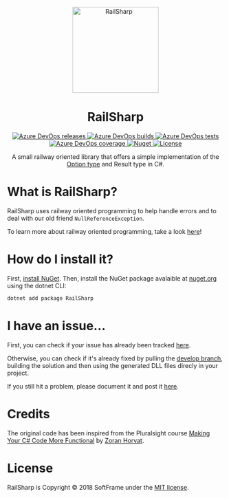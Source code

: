 <link rel="stylesheet" type="text/css" href="assets/styles/readme.css">
<div id="readme-header">
    <p id="readme-logo" align="center">
        <img alt="RailSharp" src="https://imgur.com/h5hgvh7.png" height="200px">
    </p>
    <h1 id="readme-title" align="center">RailSharp</h1>
    <p id="readme-badges" align="center">
        <a href="https://dev.azure.com/SoftFrame/RailSharp/_release?definitionId=2&_a=deployments">
            <img alt="Azure DevOps releases" src="https://img.shields.io/azure-devops/release/softframe/c8394a74-6f1e-441d-8ef1-8a1845f52445/2/5.svg?style=flat-square">
        </a>
        <a href="https://dev.azure.com/SoftFrame/RailSharp/_build/latest?definitionId=2&branchName=develop">
            <img alt="Azure DevOps builds" src="https://img.shields.io/azure-devops/build/softframe/c8394a74-6f1e-441d-8ef1-8a1845f52445/2/develop.svg?style=flat-square">
        </a>
        <a href="https://dev.azure.com/SoftFrame/RailSharp/_build/latest?definitionId=2&branchName=develop">
            <img alt="Azure DevOps tests" src="https://img.shields.io/azure-devops/tests/softframe/railsharp/2/develop.svg?style=flat-square">
        </a>
        <a href="https://dev.azure.com/SoftFrame/RailSharp/_build/latest?definitionId=2&branchName=develop">
            <img alt="Azure DevOps coverage" src="https://img.shields.io/azure-devops/coverage/softframe/railsharp/2/develop.svg?style=flat-square">
        </a>
        <a href="https://www.nuget.org/packages/RailSharp">
            <img alt="Nuget" src="https://img.shields.io/nuget/v/railsharp.svg?style=flat-square">
        </a>
        <a href="https://github.com/softframe/railsharp/blob/master/LICENSE">
            <img alt="License" src="https://img.shields.io/github/license/softframe/railsharp.svg?style=flat-square">
        </a>
    </p>
    <p id="readme-summary" align="center">
        A small railway oriented library that offers a simple implementation of the <a href="http://codinghelmet.com/articles/understanding-the-option-maybe-functional-type">Option type</a> and Result type in C#.
    </p>
    <div id="readme-quick-links" align="center">
        <!-- <b>Quick links:</b> {{ links }} -->
    </div>
</div>

# What is RailSharp?

RailSharp uses railway oriented programming to help handle errors and to deal with our old friend `NullReferenceException`.

To learn more about railway oriented programming, take a look [here](https://fsharpforfunandprofit.com/rop/)!

<!-- # How do I get started? -->

# How do I install it?

First, [install NuGet][nuget-install-url].  Then, install the NuGet package avalaible at [nuget.org][nuget-pkg-url] using the dotnet CLI:

```bash
dotnet add package RailSharp
```

# I have an issue...

First, you can check if your issue has already been tracked [here][issues-url].

Otherwise, you can check if it's already fixed by pulling the [develop branch][develop-branch-url], building the solution and then using the generated DLL files direcly in your project.

If you still hit a problem, please document it and post it [here][new-issue-url].

# Credits

The original code has been inspired from the Pluralsight course [Making Your C# Code More Functional](https://www.pluralsight.com/courses/making-functional-csharp) by [Zoran Horvat](https://www.pluralsight.com/authors/zoran-horvat).

# License

RailSharp is Copyright © 2018 SoftFrame under the [MIT license][license-url].

<!-- Resources: -->
[develop-branch-url]: https://github.com/softframe/railsharp/tree/develop
[issues-url]: https://github.com/softframe/solidstack/issues
[license-url]: https://github.com/softframe/railsharp/blob/master/LICENSE
[new-issue-url]: https://github.com/softframe/solidstack/issues/new
[nuget-pkg-url]: https://www.nuget.org/packages/RailSharp
[nuget-install-url]: http://docs.nuget.org/docs/start-here/installing-nuget